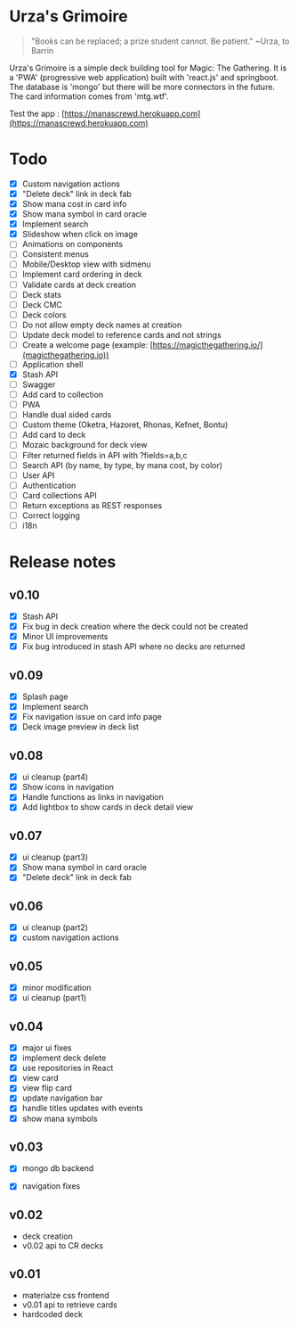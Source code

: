 # Urza's Grimoire

>"Books can be replaced; a prize student cannot. Be patient."
>~Urza, to Barrin

Urza's Grimoire is a simple deck building tool for Magic: The Gathering. It is a 'PWA' (progressive web application) built with 'react.js' and springboot.
The database is 'mongo' but there will be more connectors in the future. The card information comes from 'mtg.wtf'.

Test the app : [https://manascrewd.herokuapp.com](https://manascrewd.herokuapp.com)


# Todo
- [x] Custom navigation actions
- [x] "Delete deck" link in deck fab
- [x] Show mana cost in card info
- [x] Show mana symbol in card oracle
- [x] Implement search
- [x] Slideshow when click on image
- [ ] Animations on components
- [ ] Consistent menus
- [ ] Mobile/Desktop view with sidmenu  
- [ ] Implement card ordering in deck
- [ ] Validate cards at deck creation
- [ ] Deck stats
- [ ] Deck CMC
- [ ] Deck colors
- [ ] Do not allow empty deck names at creation
- [ ] Update deck model to reference cards and not strings
- [ ] Create a welcome page (example: [https://magicthegathering.io/](magicthegathering.io))
- [ ] Application shell
- [x] Stash API
- [ ] Swagger
- [ ] Add card to collection
- [ ] PWA
- [ ] Handle dual sided cards
- [ ] Custom theme (Oketra, Hazoret, Rhonas, Kefnet, Bontu)
- [ ] Add card to deck
- [ ] Mozaic background for deck view
- [ ] Filter returned fields in API with ?fields=a,b,c
- [ ] Search API (by name, by type, by mana cost, by color)
- [ ] User API
- [ ] Authentication
- [ ] Card collections API
- [ ] Return exceptions as REST responses
- [ ] Correct logging
- [ ] i18n

# Release notes

## v0.10
- [x] Stash API
- [x] Fix bug in deck creation where the deck could not be created
- [x] Minor UI improvements
- [x] Fix bug introduced in stash API where no decks are returned

## v0.09
- [x] Splash page
- [x] Implement search
- [x] Fix navigation issue on card info page
- [x] Deck image preview in deck list

## v0.08
- [x] ui cleanup (part4)
- [x] Show icons in navigation
- [x] Handle functions as links in navigation
- [x] Add lightbox to show cards in deck detail view

## v0.07
- [x] ui cleanup (part3)
- [x] Show mana symbol in card oracle
- [x] "Delete deck" link in deck fab

## v0.06
- [x] ui cleanup (part2)
- [x] custom navigation actions

## v0.05
- [x] minor modification
- [x] ui cleanup (part1)

## v0.04
- [x] major ui fixes
- [x] implement deck delete
- [x] use repositories in React
- [x] view card
- [x] view flip card
- [x] update navigation bar
- [x] handle titles updates with events
- [x] show mana symbols

## v0.03
- [x] mongo db backend
- [x] navigation fixes


## v0.02
- deck creation
- v0.02 api to CR decks

## v0.01
- materialze css frontend
- v0.01 api to retrieve cards
- hardcoded deck
